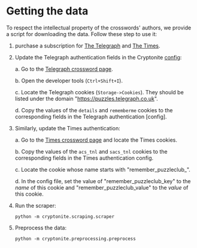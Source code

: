 # Getting the data
To respect the intellectual property of the crosswords' authors, we provide a script for downloading the data. Follow these step to use it:

1. purchase a subscription for [The Telegraph](https://puzzles.telegraph.co.uk/subscribe?icid=puzzles_reg_subnavbar) and [The Times](https://globalstore.thetimes.co.uk/?ILC=INTL-TNL_The_Times-Conversion_Page-Homepage-2020).


2. Update the Telegraph authentication fields in the Cryptonite [config](https://github.com/aviaefrat/cryptonite/blob/main/configs/scraping/cryptonite_v1.json):

   a. Go to the [Telegraph crossword page](https://puzzles.telegraph.co.uk/crossword-puzzles/cryptic-crossword).

   b. Open the developer tools (`Ctrl+Shift+I`).

   c. Locate the Telegraph cookies (`Storage->Cookies`). They should be listed under the domain "https://puzzles.telegraph.co.uk". 

   d. Copy the values of the `details` and `rememberme` cookies to the corresponding fields in the Telegraph authentication [config].


3. Similarly, update the Times authentication:

   a. Go to the [Times crossword page](https://www.thetimes.co.uk/puzzleclub/crosswordclub/) and locate the Times cookies.

   b. Copy the values of the `acs_tnl` and `sacs_tnl` cookies to the corresponding fields in the Times authentication config.

   c. Locate the cookie whose name starts with "remember_puzzleclub_".

   d. In the config file, set the value of "remember_puzzleclub_key" to the _name_ of this cookie and "remember_puzzleclub_value" to the _value_ of this cookie. 


4. Run the scraper:
   ```
   python -m cryptonite.scraping.scraper
   ```
   
5. Preprocess the data:
   ```
   python -m cryptonite.preprocessing.preprocess
   ```